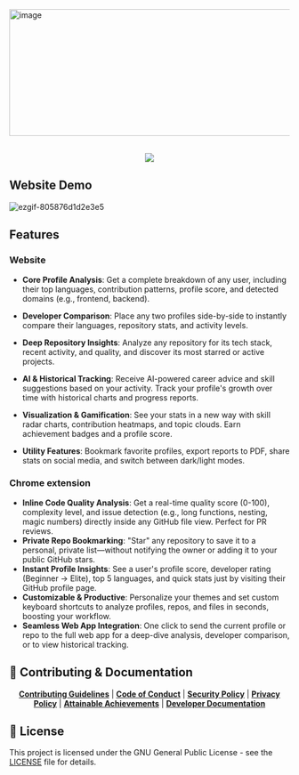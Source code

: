 <img width="1036" height="228" alt="image" src="https://github.com/user-attachments/assets/2a0dd523-154f-4afb-939f-eda3385aa5f9" />
<br />
<br />
<p align="center">
    <img src="https://skillicons.dev/icons?i=react,vite,tailwind,nodejs,express,mongodb,git,github,vercel,postman&perline=10" />
</p>
 
  
## Website Demo

![ezgif-805876d1d2e3e5](https://github.com/user-attachments/assets/0a50521a-2b1b-49ca-bf6e-b21660d80bcb)

## Features

### **Website**

- **Core Profile Analysis**: Get a complete breakdown of any user, including their top languages, contribution patterns, profile score, and detected domains (e.g., frontend, backend).

- **Developer Comparison**: Place any two profiles side-by-side to instantly compare their languages, repository stats, and activity levels.

- **Deep Repository Insights**: Analyze any repository for its tech stack, recent activity, and quality, and discover its most starred or active projects.

- **AI & Historical Tracking**: Receive AI-powered career advice and skill suggestions based on your activity. Track your profile's growth over time with historical charts and progress reports.

- **Visualization & Gamification**: See your stats in a new way with skill radar charts, contribution heatmaps, and topic clouds. Earn achievement badges and a profile score.

- **Utility Features**: Bookmark favorite profiles, export reports to PDF, share stats on social media, and switch between dark/light modes.

### **Chrome extension**

- **Inline Code Quality Analysis**: Get a real-time quality score (0-100), complexity level, and issue detection (e.g., long functions, nesting, magic numbers) directly inside any GitHub file view. Perfect for PR reviews.
- **Private Repo Bookmarking**: "Star" any repository to save it to a personal, private list—without notifying the owner or adding it to your public GitHub stars.
- **Instant Profile Insights**: See a user's profile score, developer rating (Beginner → Elite), top 5 languages, and quick stats just by visiting their GitHub profile page.
- **Customizable & Productive**: Personalize your themes and set custom keyboard shortcuts to analyze profiles, repos, and files in seconds, boosting your workflow.
- **Seamless Web App Integration**: One click to send the current profile or repo to the full web app for a deep-dive analysis, developer comparison, or to view historical tracking.

## 🤝 Contributing & Documentation

<p align="center">
  <a href=".github/documentation/CONTRIBUTING.md"><strong>Contributing Guidelines</strong></a> | 
  <a href=".github/documentation/code_of_conduct.md"><strong>Code of Conduct</strong></a> | 
  <a href=".github/documentation/SECURITY.md"><strong>Security Policy</strong></a> | 
  <a href=".github/documentation/PRIVACY-POLICY.md"><strong>Privacy Policy</strong></a> | 
  <a href=".github/documentation/ACHIEVEMENTS.md"><strong>Attainable Achievements</strong></a> | 
  <a href=".github/documentation/DEV_DOCS.md"><strong>Developer Documentation</strong></a>
</p>

## 📄 License

This project is licensed under the GNU General Public License - see the [LICENSE](LICENSE) file for details.
